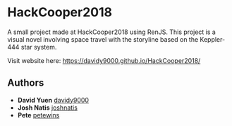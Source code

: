 # HackCooper2018
A small project made at HackCooper2018 using RenJS. This project is a visual novel involving space travel with the storyline based on the Keppler-444 star system.

Visit website here:
https://davidy9000.github.io/HackCooper2018/

## Authors
* **David Yuen** [davidy9000](https://github.com/davidy9000)
* **Josh Natis** [joshnatis](https://github.com/joshnatis)
* **Pete**       [petewins](https://github.com/petewins)
